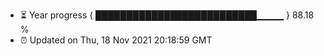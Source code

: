- ⏳ Year progress { ██████████████████████████▁▁▁▁ } 88.18 %
- ⏰ Updated on Thu, 18 Nov 2021 20:18:59 GMT


